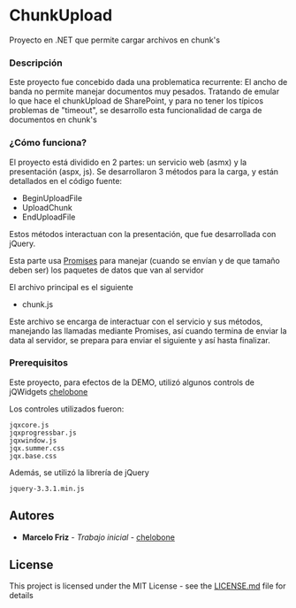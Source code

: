 # ChunkUpload
Proyecto en .NET que permite cargar archivos en chunk's

### Descripción

Este proyecto fue concebido dada una problematica recurrente: El ancho de banda no permite manejar documentos muy pesados. Tratando de emular lo que hace el chunkUpload de SharePoint, y para no tener los típicos problemas de "timeout", se desarrollo esta funcionalidad de carga de documentos en chunk's

### ¿Cómo funciona?

El proyecto está dividido en 2 partes: un servicio web (asmx) y la presentación (aspx, js). Se desarrollaron 3 métodos para la carga, y están detallados en el código fuente:

- BeginUploadFile
- UploadChunk
- EndUploadFile

Estos métodos interactuan con la presentación, que fue desarrollada con jQuery.

Esta parte usa [Promises](https://developer.mozilla.org/es/docs/Web/JavaScript/Referencia/Objetos_globales/Promise) para manejar (cuando se envían y de que tamaño deben ser) los paquetes de datos que van al servidor 

El archivo principal es el siguiente

- chunk.js

Este archivo se encarga de interactuar con el servicio y sus métodos, manejando las llamadas mediante Promises, así cuando termina de enviar la data al servidor, se prepara para enviar el siguiente y así hasta finalizar.

### Prerequisitos

Este proyecto, para efectos de la DEMO, utilizó algunos controls de jQWidgets [chelobone](https://www.jqwidgets.com/)

Los controles utilizados fueron:

```
jqxcore.js
jqxprogressbar.js
jqxwindow.js
jqx.summer.css
jqx.base.css
```

Además, se utilizó la librería de jQuery

```
jquery-3.3.1.min.js
```

## Autores

* **Marcelo Friz** - *Trabajo inicial* - [chelobone](https://github.com/chelobone)

## License

This project is licensed under the MIT License - see the [LICENSE.md](LICENSE.md) file for details
